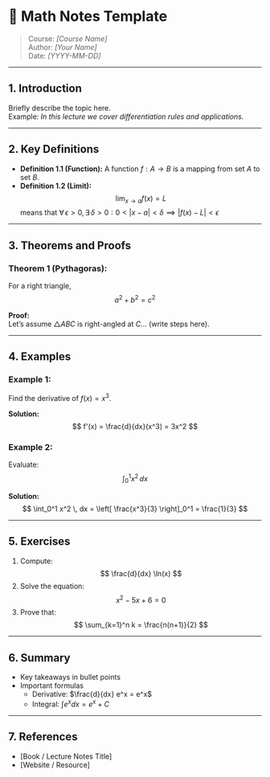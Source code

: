 # 📘 Math Notes Template

> Course: *[Course Name]*  
> Author: *[Your Name]*  
> Date: *[YYYY-MM-DD]*  

---

## 1. Introduction
Briefly describe the topic here.  
Example: *In this lecture we cover differentiation rules and applications.*

---

## 2. Key Definitions
- **Definition 1.1 (Function):** A function $f: A \to B$ is a mapping from set $A$ to set $B$.
- **Definition 1.2 (Limit):**  
  $$
  \lim_{x \to a} f(x) = L
  $$
  means that $\forall \, \epsilon > 0, \exists \, \delta > 0 : 0 < |x - a| < \delta \implies |f(x) - L| < \epsilon$
  
---

## 3. Theorems and Proofs
### Theorem 1 (Pythagoras):
For a right triangle,
$$
a^2 + b^2 = c^2
$$

**Proof:**  
Let’s assume $\triangle ABC$ is right-angled at $C$... (write steps here).

---

## 4. Examples
### Example 1:
Find the derivative of $f(x) = x^3$.

**Solution:**
$$
f'(x) = \frac{d}{dx}(x^3) = 3x^2
$$

### Example 2:
Evaluate:
$$
\int_0^1 x^2 \, dx
$$

**Solution:**
$$
\int_0^1 x^2 \, dx = \left[ \frac{x^3}{3} \right]_0^1 = \frac{1}{3}
$$

---

## 5. Exercises
1. Compute:
   $$
   \frac{d}{dx} \ln(x)
   $$
2. Solve the equation:
   $$
   x^2 - 5x + 6 = 0
   $$
3. Prove that:
   $$
   \sum_{k=1}^n k = \frac{n(n+1)}{2}
   $$

---

## 6. Summary
- Key takeaways in bullet points
- Important formulas  
  - Derivative: $\frac{d}{dx} e^x = e^x$  
  - Integral: $\int e^x dx = e^x + C$

---

## 7. References
- [Book / Lecture Notes Title]  
- [Website / Resource]  
